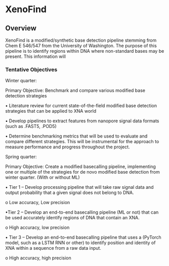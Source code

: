 # XenoFind 

## Overview 

XenoFind is a modified/synthetic base detection pipeline stemming from Chem E 546/547 from the University of Washington. The purpose of this pipeline is to identify regions within DNA where non-standard bases may be present. This information will 

### Tentative Objectives 

Winter quarter:

Primary Objective: Benchmark and compare various modified base detection strategies

• Literature review for current state-of-the-field modified base detection strategies that can be applied to XNA world

• Develop pipelines to extract features from nanopore signal data formats (such as .FAST5, .POD5)

• Determine benchmarking metrics that will be used to evaluate and compare different strategies. This will be instrumental for the approach to measure performance and progress throughout the project.


Spring quarter:

Primary Objective: Create a modified basecalling pipeline, implementing one or multiple of the strategies for de novo modified base detection from winter quarter. (With or without ML)

• Tier 1 – Develop processing pipeline that will take raw signal data and output probability that a given signal does not belong to DNA.

o Low accuracy, Low precision

•Tier 2 – Develop an end-to-end basecalling pipeline (ML or not) that can be used accurately identify regions of DNA that contain an XNA.

o High accuracy, low precision

• Tier 3 – Develop an end-to-end basecalling pipeline that uses a (PyTorch model, such as a LSTM RNN or other) to identify position and identity of XNA within a sequence from a raw data input.

o High accuracy, high precision
